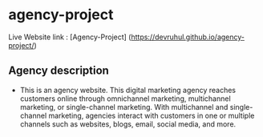 # agency-project
Live Website link : [Agency-Project] (https://devruhul.github.io/agency-project/) </br>

## Agency description
* This is an agency website. This digital marketing agency reaches customers online through omnichannel marketing, multichannel marketing, or single-channel marketing. With multichannel and single-channel marketing, agencies interact with customers in one or multiple channels such as websites, blogs, email, social media, and more.
